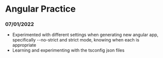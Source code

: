 # Angular Practice

### 07/01/2022
- Experimented with different settings when generating new angular app, specifically --no-strict and strict mode, knowing when each is appropriate
- Learning and experimenting with the tsconfig json files

